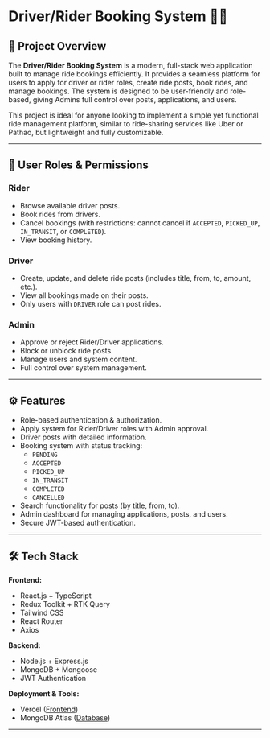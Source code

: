 # Driver/Rider Booking System 🚗🛵

## 🌟 Project Overview
The **Driver/Rider Booking System** is a modern, full-stack web application built to manage ride bookings efficiently. It provides a seamless platform for users to apply for driver or rider roles, create ride posts, book rides, and manage bookings. The system is designed to be user-friendly and role-based, giving Admins full control over posts, applications, and users.

This project is ideal for anyone looking to implement a simple yet functional ride management platform, similar to ride-sharing services like Uber or Pathao, but lightweight and fully customizable.

---

## 👥 User Roles & Permissions

### Rider
- Browse available driver posts.  
- Book rides from drivers.  
- Cancel bookings (with restrictions: cannot cancel if `ACCEPTED`, `PICKED_UP`, `IN_TRANSIT`, or `COMPLETED`).  
- View booking history.

### Driver
- Create, update, and delete ride posts (includes title, from, to, amount, etc.).  
- View all bookings made on their posts.  
- Only users with `DRIVER` role can post rides.

### Admin
- Approve or reject Rider/Driver applications.  
- Block or unblock ride posts.  
- Manage users and system content.  
- Full control over system management.

---

## ⚙️ Features

- Role-based authentication & authorization.  
- Apply system for Rider/Driver roles with Admin approval.  
- Driver posts with detailed information.  
- Booking system with status tracking:
  - `PENDING`  
  - `ACCEPTED`  
  - `PICKED_UP`  
  - `IN_TRANSIT`  
  - `COMPLETED`  
  - `CANCELLED`  
- Search functionality for posts (by title, from, to).  
- Admin dashboard for managing applications, posts, and users.  
- Secure JWT-based authentication.  

---

## 🛠 Tech Stack

**Frontend:**  
- React.js + TypeScript  
- Redux Toolkit + RTK Query  
- Tailwind CSS  
- React Router  
- Axios  

**Backend:**  
- Node.js + Express.js  
- MongoDB + Mongoose  
- JWT Authentication  

**Deployment & Tools:**  
- Vercel ([Frontend](https://client-ride-booking-management-syst.vercel.app))  
- MongoDB Atlas ([Database](https://bakend-ride-booking-system.vercel.app/api))  

--- 

